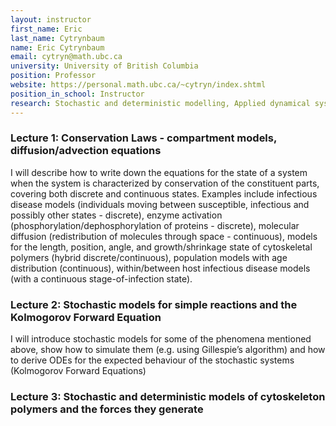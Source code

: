 ```yaml
---
layout: instructor
first_name: Eric
last_name: Cytrynbaum
name: Eric Cytrynbaum
email: cytryn@math.ubc.ca
university: University of British Columbia
position: Professor
website: https://personal.math.ubc.ca/~cytryn/index.shtml
position_in_school: Instructor
research: Stochastic and deterministic modelling, Applied dynamical systems, Cell organization, Cytoskeleton
---
```


### Lecture 1: Conservation Laws - compartment models, diffusion/advection equations 

I will describe how to write down the equations for the state of a system when the system is characterized by conservation of the constituent parts, covering both discrete and continuous states. Examples include infectious disease models (individuals moving between susceptible, infectious and possibly other states - discrete), enzyme activation (phosphorylation/dephosphorylation of proteins - discrete), molecular diffusion (redistribution of molecules through space - continuous), models for the length, position, angle, and growth/shrinkage state of cytoskeletal polymers (hybrid discrete/continuous), population models with age distribution (continuous), within/between host infectious disease models (with a continuous stage-of-infection state).

### Lecture 2: Stochastic models for simple reactions and the Kolmogorov Forward Equation 

I will introduce stochastic models for some of the phenomena mentioned above, show how to simulate them (e.g. using Gillespie’s algorithm) and how to derive ODEs for the expected behaviour of the stochastic systems (Kolmogorov Forward Equations)

### Lecture 3: Stochastic and deterministic models of cytoskeleton polymers and the forces they generate